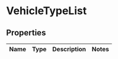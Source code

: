 # VehicleTypeList

## Properties
Name | Type | Description | Notes
------------ | ------------- | ------------- | -------------
